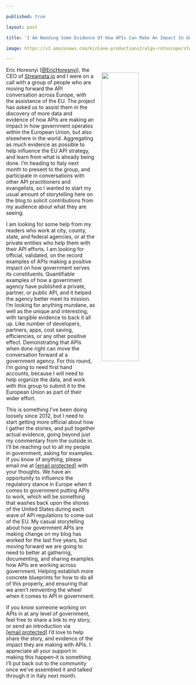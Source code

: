 ---
published: true
layout: post
title: 'I Am Needing Some Evidence Of How APIs Can Make An Impact In Government'
image: https://s3.amazonaws.com/kinlane-productions2/algo-rotoscope/stories/capital-battle_blue_circuit.jpg
---

<p><img src="https://s3.amazonaws.com/kinlane-productions2/algo-rotoscope/stories/capital-battle_blue_circuit.jpg" width="45%" align="right" style="padding: 15px;" />
<p>Eric Horesnyi (<a href="https://twitter.com/EricHoresnyi">@EricHoresnyi</a>), the CEO of <a href="http://streamdata.io">Streamata.io</a> and I were on a call with a group of people who are moving forward the API conversation across Europe, with the assistance of the EU. The project has asked us to assist them in the discovery of more data and evidence of how APIs are making an impact in how government operates within the European Union, but also elsewhere in the world. Aggregating as much evidence as possible to help influence the EU API strategy, and learn from what is already being done. I’m heading to Italy next month to present to the group, and participate in conversations with other API practitioners and evangelists, so I wanted to start my usual amount of storytelling here on the blog to solicit contributions from my audience about what they are seeing.

<p>I am looking for some help from my readers who work at city, county, state, and federal agencies, or at the private entities who help them with their API efforts. I am looking for official, validated, on the record examples of APIs making a positive impact on how government serves its constituents. Quantifiable examples of how a government agency have published a private, partner, or public API, and it helped the agency better meet its mission. I’m looking for anything mundane, as well as the unique and interesting, with tangible evidence to back it all up. Like number of developers, partners, apps, cost saving, efficiencies, or any other positive effect. Demonstrating that APIs when done right can move the conversation forward at a government agency. For this round, I’m going to need first hand accounts, because I will need to help organize the data, and work with this group to submit it to the European Union as part of their wider effort.

<p>This is something I’ve been doing loosely since 2012, but I need to start getting more official about how I gather the stories, and pull together actual evidence, going beyond just my commentary from the outside in. I’ll be reaching out to all my people in government, asking for examples. If you know of anything, please email me at <a href="/cdn-cgi/l/email-protection" class="__cf_email__" data-cfemail="8fe4e6e1cfeeffe6eaf9eee1e8eae3e6fcfba1ece0e2">[email&#160;protected]</a> with your thoughts. We have an opportunity to influence the regulatory stance in Europe when it comes to government putting APIs to work, which will be something that washes back upon the shores of the United States during each wave of API regulations to come out of the EU. My casual storytelling about how government APIs are making change on my blog has worked for the last five years, but moving forward we are going to need to better at gathering, documenting, and sharing examples how APIs are working across government. Helping establish more concrete blueprints for how to do all of this properly, and ensuring that we aren’t reinventing the wheel when it comes to API in government.

<p>If you know someone working on APIs in at any level of government, feel free to share a link to my story, or send an introduction via <a href="/cdn-cgi/l/email-protection" class="__cf_email__" data-cfemail="1f7476715f7e6f767a697e71787a73766c6b317c707231">[email&#160;protected]</a> I’d love to help share the story, and evidence of the impact they are making with APIs. I appreciate all your support in making this happen–it is something I’ll put back out to the community once we’ve assembled it and talked through it in Italy next month.


